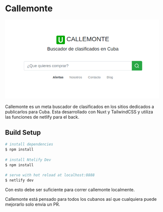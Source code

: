 # Callemonte

![Callemonte](static/homepage.png)

Callemonte es un meta buscador de clasificados en los sitios dedicados a publicarlos para Cuba. Esta desarrollado con Nuxt y TailwindCSS y utiliza las funciones de netlify para el back.

## Build Setup

``` bash
# install dependencies
$ npm install

# install Ntelify Dev
$ npm install

# serve with hot reload at localhost:8888
$ netlify dev
```
Con esto debe ser suficiente para correr callemonte localmente. 

Callemonte está pensado para todos los cubanos así que cualquiera puede mejorarlo solo envia un PR.
